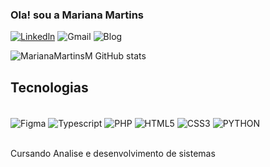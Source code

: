 ### Ola! sou a Mariana Martins

[![Linkedln](https://img.shields.io/badge/LinkedIn-0077B5?style=for-the-badge&logo=linkedin&logoColor=white)](www.linkedin.com/in/mariana-menezes-2a9baa269)
![Gmail](https://img.shields.io/badge/Gmail-D14836?style=for-the-badge&logo=gmail&logoColor=white)
![Blog](https://img.shields.io/badge/dev.to-0A0A0A?style=for-the-badge&logo=devdotto&logoColor=white)


![MarianaMartinsM GitHub stats](https://github-readme-stats.vercel.app/api?username=MarianaMartinsM&show_icons=true&theme=radical)

## Tecnologias 
<div style="display:inline_block"><br/>
  <img align="center" alt = "Figma" src="https://img.shields.io/badge/Figma-F24E1E?style=for-the-badge&logo=figma&logoColor=white"/>

   <img align="center" alt = "Typescript" src="https://img.shields.io/badge/TypeScript-007ACC?style=for-the-badge&logo=typescript&logoColor=white"/>

   <img align="center" alt = "PHP" src="https://img.shields.io/badge/PHP-777BB4?style=for-the-badge&logo=php&logoColor=white"/>

 <img align="center" alt = "HTML5" src="https://img.shields.io/badge/HTML5-E34F26?style=for-the-badge&logo=html5&logoColor=white"/>

  <img align="center" alt = "CSS3" src="https://img.shields.io/badge/CSS3-1572B6?style=for-the-badge&logo=css3&logoColor=white"/>
  <img align="center" alt = "PYTHON" src="https://img.shields.io/badge/Python-14354C?style=for-the-badge&logo=python&logoColor=white"/>



</div><br>

Cursando Analise e desenvolvimento de sistemas

